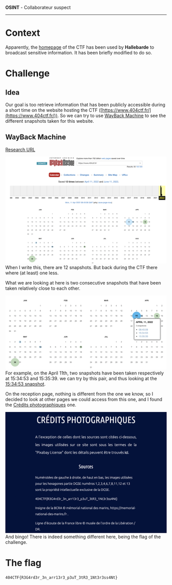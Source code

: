 **OSINT** - Collaborateur suspect

---

# Context
Apparently, the [homepage](https://www.404ctf.fr/) of the CTF has been used by **Hallebarde** to broadcast sensitive information.
It has been briefly modified to do so.

# Challenge

## Idea
Our goal is too retrieve information that has been publicly accessible during a short time on the website hosting the CTF ([https://www.404ctf.fr/](https://www.404ctf.fr/)). So we can try to use [WayBack Machine](https://web.archive.org/) to see the different snapshots taken for this website.

## WayBack Machine
[Research URL](https://web.archive.org/web/*/https://www.404ctf.fr/-)

![WyaBack Machine 1](./pictures/1.png)
When I write this, there are 12 snapshots. But back during the CTF there where (at least) one less.

What we are looking at here is two consecutive snapshots that have been taken relatively close to each other.

![WyaBack Machine 2](./pictures/2.png)
For example, on the April 11th, two snapshots have been taken respectively at 15:34:53 and 15:35:39. we can try by this pair, and thus looking at the [15:34:53 snapshot](https://web.archive.org/web/20220411153453/https://www.404ctf.fr/).

On the reception page, nothing is different from the one we know, so I decided to look at other pages we could access from this one, and I found the [Crédits photographiques](https://web.archive.org/web/20220411084948/https://www.404ctf.fr/credit.html) one.

![WyaBack Machine 3](./pictures/3.png)
And bingo! There is indeed something different here, being the flag of the challenge.

# The flag
`404CTF{R3G4rd3r_3n_arr13r3_p3uT_3tR3_1Nt3r3ss4Nt}`

